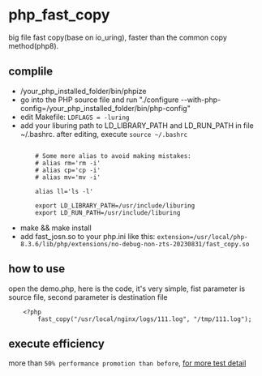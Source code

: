 # php_fast_copy
big file fast copy(base on io_uring), faster than the common copy method(php8).

## complile

- /your_php_installed_folder/bin/phpize
- go into the PHP source file and run "./configure --with-php-config=/your_php_installed_folder/bin/php-config"
- edit Makefile: `LDFLAGS = -luring`
- add your liburing path to LD_LIBRARY_PATH and LD_RUN_PATH in file ~/.bashrc.
  after editing, execute `source ~/.bashrc`
	```

		# Some more alias to avoid making mistakes:
		# alias rm='rm -i'
		# alias cp='cp -i'
		# alias mv='mv -i'
		
		alias ll='ls -l'
		
		export LD_LIBRARY_PATH=/usr/include/liburing
		export LD_RUN_PATH=/usr/include/liburing
	```
- make && make install
- add fast_josn.so to your php.ini like this: `extension=/usr/local/php-8.3.6/lib/php/extensions/no-debug-non-zts-20230831/fast_copy.so`

## how to use

open the demo.php, here is the code, it's very simple, fist parameter is source file, second parameter is destination file

```
	<?php
		fast_copy("/usr/local/nginx/logs/111.log", "/tmp/111.log");

```

## execute efficiency

more than `50% performance promotion than before`, [for more test detail](https://github.com/sunder3344/linux_kernel_magic/tree/main/io_uring)
